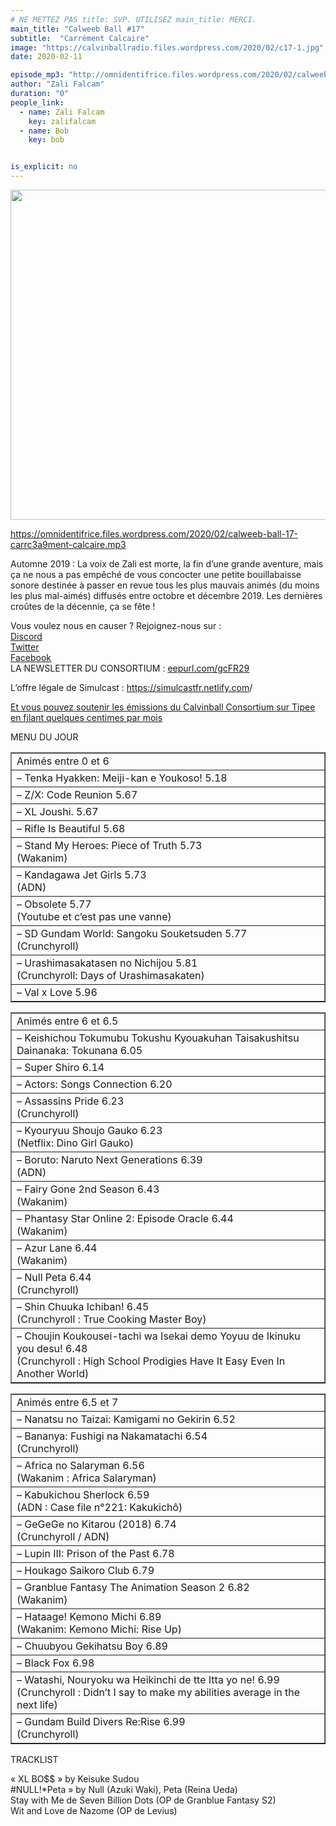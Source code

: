 ```yaml
---
# NE METTEZ PAS title: SVP. UTILISEZ main_title: MERCI.
main_title: "Calweeb Ball #17"
subtitle:  "Carrément Calcaire"
image: "https://calvinballradio.files.wordpress.com/2020/02/c17-1.jpg"
date: 2020-02-11

episode_mp3: "http://omnidentifrice.files.wordpress.com/2020/02/calweeb-ball-17-carrc3a9ment-calcaire.mp3"
author: "Zali Falcam"
duration: "0"
people_link: 
  - name: Zali Falcam
    key: zalifalcam
  - name: Bob
    key: bob


is_explicit: no
---
```


<PodcastHeader/>

<!-- ECRIRE LA DESCRIPTION DE L'EPISODE SOUS CETTE LIGNE -->
<p><img class="alignnone size-full wp-image-302" src="https://calvinballradio.files.wordpress.com/2020/02/c17-1.jpg" alt="" width="545" height="528" srcset="https://calvinballradio.files.wordpress.com/2020/02/c17-1.jpg 545w, https://calvinballradio.files.wordpress.com/2020/02/c17-1.jpg?w=150&amp;h=145 150w, https://calvinballradio.files.wordpress.com/2020/02/c17-1.jpg?w=300&amp;h=291 300w"></p>
<p><a href="https://omnidentifrice.files.wordpress.com/2020/02/calweeb-ball-17-carrc3a9ment-calcaire.mp3">https://omnidentifrice.files.wordpress.com/2020/02/calweeb-ball-17-carrc3a9ment-calcaire.mp3</a></p>
<p>Automne 2019 : La voix de Zali est morte, la fin d’une grande aventure, mais ça ne nous a pas empêché de vous concocter une petite bouillabaisse sonore destinée à passer en revue tous les plus mauvais animés (du moins les plus mal-aimés) diffusés entre octobre et décembre 2019. Les dernières croûtes de la décennie, ça se fête !</p>
<p>Vous voulez nous en causer ? Rejoignez-nous sur :<br>
<a href="http://discordapp.com/invite/4RnA9v7" rel="noopener noreferrer">Discord</a><br>
<a href="https://twitter.com/Calvinball_FM?lang=fr" rel="noopener noreferrer">Twitter</a><br>
<a href="https://www.facebook.com/CalvinballRadio/?ref=bookmarks" rel="noopener noreferrer">Facebook</a><br>
LA NEWSLETTER DU CONSORTIUM : <a title="http://eepurl.com/gcFR29" href="https://exit.sc/?url=http%3A%2F%2Feepurl.com%2FgcFR29" rel="nofollow noopener noreferrer">eepurl.com/gcFR29</a></p>
<p>L’offre légale de Simulcast : <a href="https://simulcastfr.netlify.com/" rel="noopener">https://simulcastfr.netlify.com</a>/</p>
<p><a href="https://fr.tipeee.com/calvinball" rel="noopener noreferrer">Et vous pouvez soutenir les émissions du Calvinball Consortium sur Tipee en filant quelques centimes par mois</a></p>
<p>MENU DU JOUR</p>
<p></p>
<table dir="ltr" border="1" cellspacing="0" cellpadding="0">
<colgroup>
<col width="568"></colgroup>
<tbody>
<tr>
<td>Animés entre 0 et 6</td>
</tr>
<tr>
<td>– Tenka Hyakken: Meiji-kan e Youkoso! 5.18</td>
</tr>
<tr>
<td>– Z/X: Code Reunion 5.67</td>
</tr>
<tr>
<td>– XL Joushi. 5.67</td>
</tr>
<tr>
<td>– Rifle Is Beautiful 5.68</td>
</tr>
<tr>
<td>– Stand My Heroes: Piece of Truth 5.73<br>
(Wakanim)</td>
</tr>
<tr>
<td>– Kandagawa Jet Girls 5.73<br>
(ADN)</td>
</tr>
<tr>
<td>– Obsolete 5.77<br>
(Youtube et c’est pas une vanne)</td>
</tr>
<tr>
<td>– SD Gundam World: Sangoku Souketsuden 5.77<br>
(Crunchyroll)</td>
</tr>
<tr>
<td>– Urashimasakatasen no Nichijou 5.81<br>
(Crunchyroll: Days of Urashimasakaten)</td>
</tr>
<tr>
<td>– Val x Love 5.96</td>
</tr>
</tbody>
</table>
<p></p>
<table dir="ltr" border="1" cellspacing="0" cellpadding="0">
<colgroup>
<col width="568"></colgroup>
<tbody>
<tr>
<td>Animés entre 6 et 6.5</td>
</tr>
<tr>
<td>– Keishichou Tokumubu Tokushu Kyouakuhan Taisakushitsu Dainanaka: Tokunana 6.05</td>
</tr>
<tr>
<td>– Super Shiro 6.14</td>
</tr>
<tr>
<td>– Actors: Songs Connection 6.20</td>
</tr>
<tr>
<td>– Assassins Pride 6.23<br>
(Crunchyroll)</td>
</tr>
<tr>
<td>– Kyouryuu Shoujo Gauko 6.23<br>
(Netflix: Dino Girl Gauko)</td>
</tr>
<tr>
<td>– Boruto: Naruto Next Generations 6.39<br>
(ADN)</td>
</tr>
<tr>
<td>– Fairy Gone 2nd Season 6.43<br>
(Wakanim)</td>
</tr>
<tr>
<td>– Phantasy Star Online 2: Episode Oracle 6.44<br>
(Wakanim)</td>
</tr>
<tr>
<td>– Azur Lane 6.44<br>
(Wakanim)</td>
</tr>
<tr>
<td>– Null Peta 6.44<br>
(Crunchyroll)</td>
</tr>
<tr>
<td>– Shin Chuuka Ichiban! 6.45<br>
(Crunchyroll : True Cooking Master Boy)</td>
</tr>
<tr>
<td>– Choujin Koukousei-tachi wa Isekai demo Yoyuu de Ikinuku you desu! 6.48<br>
(Crunchyroll : High School Prodigies Have It Easy Even In Another World)</td>
</tr>
</tbody>
</table>
<p></p>
<table dir="ltr" border="1" cellspacing="0" cellpadding="0">
<colgroup>
<col width="568"></colgroup>
<tbody>
<tr>
<td>Animés entre 6.5 et 7</td>
</tr>
<tr>
<td>– Nanatsu no Taizai: Kamigami no Gekirin 6.52</td>
</tr>
<tr>
<td>– Bananya: Fushigi na Nakamatachi 6.54<br>
(Crunchyroll)</td>
</tr>
<tr>
<td>– Africa no Salaryman 6.56<br>
(Wakanim : Africa Salaryman)</td>
</tr>
<tr>
<td>– Kabukichou Sherlock 6.59<br>
(ADN : Case file n°221: Kakukichô)</td>
</tr>
<tr>
<td>– GeGeGe no Kitarou (2018) 6.74<br>
(Crunchyroll / ADN)</td>
</tr>
<tr>
<td>– Lupin III: Prison of the Past 6.78</td>
</tr>
<tr>
<td>– Houkago Saikoro Club 6.79</td>
</tr>
<tr>
<td>– Granblue Fantasy The Animation Season 2 6.82<br>
(Wakanim)</td>
</tr>
<tr>
<td>– Hataage! Kemono Michi 6.89<br>
(Wakanim: Kemono Michi: Rise Up)</td>
</tr>
<tr>
<td>– Chuubyou Gekihatsu Boy 6.89</td>
</tr>
<tr>
<td>– Black Fox 6.98</td>
</tr>
<tr>
<td>– Watashi, Nouryoku wa Heikinchi de tte Itta yo ne! 6.99<br>
(Crunchyroll : Didn’t I say to make my abilities average in the next life)</td>
</tr>
<tr>
<td>– Gundam Build Divers Re:Rise 6.99<br>
(Crunchyroll)</td>
</tr>
</tbody>
</table>
<p>TRACKLIST</p>
<p>«&nbsp;XL BO$$&nbsp;» by Keisuke Sudou<br>
#NULL!*Peta&nbsp;» by Null (Azuki Waki), Peta (Reina Ueda)<br>
Stay with Me de Seven Billion Dots (OP de Granblue Fantasy S2)<br>
Wit and Love de Nazome (OP de Levius)</p>


